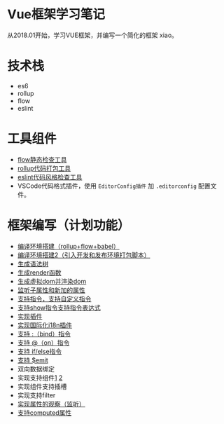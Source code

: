 # Vue框架学习笔记

从2018.01开始，学习VUE框架，并编写一个简化的框架 xiao。

# 技术栈

* es6
* rollup
* flow
* eslint

# 工具组件
* [flow静态检查工具](https://github.com/xwjie/VueStudyNote/tree/master/component-flow)
* [rollup代码打包工具](https://github.com/xwjie/VueStudyNote/tree/master/component-rollup)
* [eslint代码风格检查工具](https://github.com/xwjie/VueStudyNote/issues/4)
* VSCode代码格式插件，使用 `EditorConfig插件` 加  `.editorconfig` 配置文件。

# 框架编写（计划功能）

* [编译环境搭建（rollup+flow+babel）](https://github.com/xwjie/VueStudyNote/issues/1)
* [编译环境搭建2（引入开发和发布环境打包脚本）](https://github.com/xwjie/VueStudyNote/issues/2)
* [生成语法树](https://github.com/xwjie/VueStudyNote/issues/3)
* [生成render函数](https://github.com/xwjie/VueStudyNote/issues/5)
* [生成虚拟dom并渲染dom](https://github.com/xwjie/VueStudyNote/issues/6)
* [监听子属性和新加的属性](https://github.com/xwjie/VueStudyNote/issues/7)
* [支持指令，支持自定义指令](https://github.com/xwjie/VueStudyNote/issues/9)
* [支持show指令支持指令表达式](https://github.com/xwjie/VueStudyNote/issues/10)
* [实现插件](https://github.com/xwjie/VueStudyNote/issues/11)
* [实现国际化i18n插件](https://github.com/xwjie/VueStudyNote/issues/12)
* [支持 :（bind）指令](https://github.com/xwjie/VueStudyNote/issues/15)
* [支持 @（on）指令](https://github.com/xwjie/VueStudyNote/issues/16)
* [支持 if/else指令](https://github.com/xwjie/VueStudyNote/issues/17)
* [支持 $emit ](https://github.com/xwjie/VueStudyNote/issues/20)
* 双向数据绑定
* 实现支持组件[1](https://github.com/xwjie/VueStudyNote/issues/13) [2](https://github.com/xwjie/VueStudyNote/issues/14)
* 实现组件支持插槽
* 实现支持filter
* [实现属性的观察（监听）](https://github.com/xwjie/VueStudyNote/issues/18)
* [支持computed属性](https://github.com/xwjie/VueStudyNote/issues/8)


